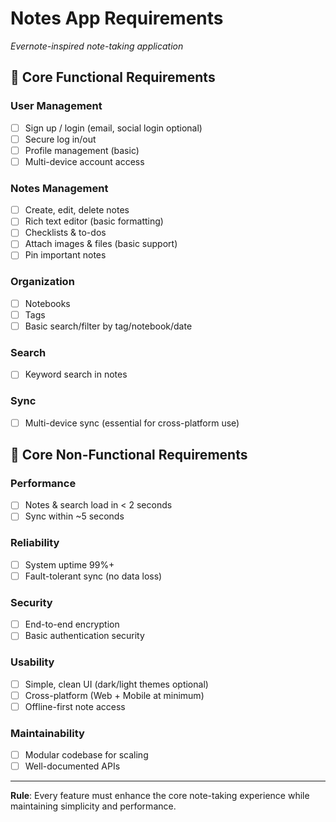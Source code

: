 # Notes App Requirements
*Evernote-inspired note-taking application*

## 📌 Core Functional Requirements

### User Management
- [ ] Sign up / login (email, social login optional)
- [ ] Secure log in/out
- [ ] Profile management (basic)
- [ ] Multi-device account access

### Notes Management
- [ ] Create, edit, delete notes
- [ ] Rich text editor (basic formatting)
- [ ] Checklists & to-dos
- [ ] Attach images & files (basic support)
- [ ] Pin important notes

### Organization
- [ ] Notebooks
- [ ] Tags
- [ ] Basic search/filter by tag/notebook/date

### Search
- [ ] Keyword search in notes

### Sync
- [ ] Multi-device sync (essential for cross-platform use)

## 📌 Core Non-Functional Requirements

### Performance
- [ ] Notes & search load in < 2 seconds
- [ ] Sync within ~5 seconds

### Reliability
- [ ] System uptime 99%+
- [ ] Fault-tolerant sync (no data loss)

### Security
- [ ] End-to-end encryption
- [ ] Basic authentication security

### Usability
- [ ] Simple, clean UI (dark/light themes optional)
- [ ] Cross-platform (Web + Mobile at minimum)
- [ ] Offline-first note access

### Maintainability
- [ ] Modular codebase for scaling
- [ ] Well-documented APIs

---

**Rule**: Every feature must enhance the core note-taking experience while maintaining simplicity and performance.